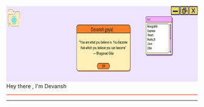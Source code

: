 <img src="./devansh%20goyal%20(2).png" width = "100%" height = "200px">
Hey there , I'm Devansh
<hr style="size:45px; width:100%; background-color:red;">
<hr>

